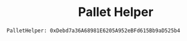 # <h1 align="center"> Pallet Helper </h1>

```
PalletHelper: 0xDebd7a36A68981E6205A952eBFd615Bb9aD525b4
```
